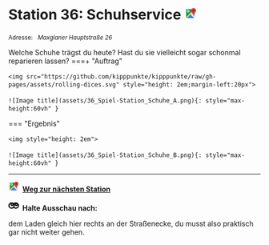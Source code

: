 # Station 36: Schuhservice  <a href="https://www.google.com/maps/dir/?api=1&travelmode=walking&destination=47.797083,13.0217722"><img src="https://github.com/kipppunkte/kipppunkte/raw/gh-pages/assets/google-maps.svg" width="24" height="24"></a>

<small>Adresse:<em style="margin-left: 10px">Maxglaner Hauptstraße 26</em></small>



Welche Schuhe trägst du heute? Hast du sie vielleicht sogar schonmal reparieren lassen?
===+ "Auftrag" 

    <img src="https://github.com/kipppunkte/kipppunkte/raw/gh-pages/assets/rolling-dices.svg" style="height: 2em;margin-left:20px">

    ![Image title](assets/36_Spiel-Station_Schuhe_A.png){: style="max-height:60vh" }


=== "Ergebnis"

    <img style="height: 2em">

    ![Image title](assets/36_Spiel-Station_Schuhe_B.png){: style="max-height:60vh" }





____

<a href="https://www.google.com/maps/dir/?api=1&travelmode=walking&destination=47.7971815,13.0221319"><img src="https://github.com/kipppunkte/kipppunkte/raw/gh-pages/assets/google-maps.svg" style="height: 1.5em;margin-right: 0.5em"></a>**[Weg zur nächsten Station](https://www.google.com/maps/dir/?api=1&travelmode=walking&destination=47.7971815,13.0221319)**



<img src="https://github.com/kipppunkte/kipppunkte/raw/gh-pages/assets/eyes.svg" style="height: 1.5em;background: white;margin-right: 0.5em">**Halte Ausschau nach:**

dem Laden gleich hier rechts an der Straßenecke, du musst also praktisch gar nicht weiter gehen.